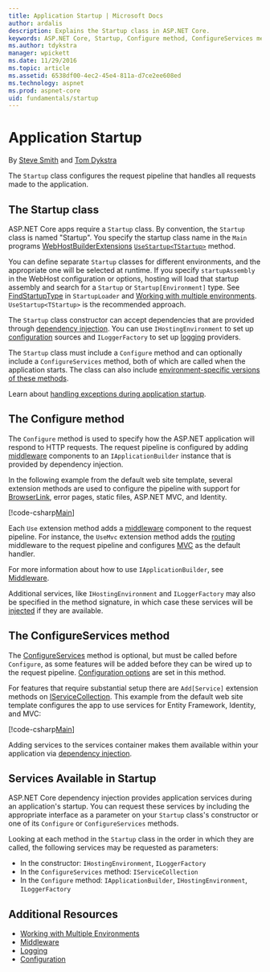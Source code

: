 ```yaml
---
title: Application Startup | Microsoft Docs
author: ardalis
description: Explains the Startup class in ASP.NET Core.
keywords: ASP.NET Core, Startup, Configure method, ConfigureServices method
ms.author: tdykstra
manager: wpickett
ms.date: 11/29/2016
ms.topic: article
ms.assetid: 6538df00-4ec2-45e4-811a-d7ce2ee608ed
ms.technology: aspnet
ms.prod: aspnet-core
uid: fundamentals/startup
---
```

# Application Startup

By [Steve Smith](http://ardalis.com) and [Tom Dykstra](https://github.com/tdykstra/)

The `Startup` class configures the request pipeline that handles all requests made to the application.

## The Startup class

ASP.NET Core apps require a `Startup` class. By convention, the `Startup` class is named "Startup". You specify the startup class name in the `Main` programs [WebHostBuilderExtensions](https://docs.microsoft.com/en-us/aspnet/core/api/microsoft.aspnetcore.hosting.webhostbuilderextensions) [`UseStartup<TStartup>`](https://docs.microsoft.com/en-us/aspnet/core/api/microsoft.aspnetcore.hosting.webhostbuilderextensions#Microsoft_AspNetCore_Hosting_WebHostBuilderExtensions_UseStartup__1_Microsoft_AspNetCore_Hosting_IWebHostBuilder_) method.

You can define separate `Startup` classes for different environments, and the appropriate one will be selected at runtime. If you specify `startupAssembly` in the WebHost configuration or options, hosting will load that startup assembly and search for a `Startup` or `Startup[Environment]` type. See [FindStartupType](https://github.com/aspnet/Hosting/blob/rel/1.1.0/src/Microsoft.AspNetCore.Hosting/Internal/StartupLoader.cs) in `StartupLoader` and [Working with multiple environments](environments.md#startup-conventions). `UseStartup<TStartup>` is the recommended approach.

The `Startup` class constructor can accept dependencies that are provided through [dependency injection](dependency-injection.md). You can use `IHostingEnvironment` to set up [configuration](configuration.md) sources and `ILoggerFactory` to set up [logging](logging.md) providers. 

The `Startup` class must include a `Configure` method and can optionally include a `ConfigureServices` method, both of which are called when the application starts. The class can also include [environment-specific versions of these methods](environments.md#startup-conventions).

Learn about [handling exceptions during application startup](error-handling.md#startup-exception-handling).

## The Configure method

The `Configure` method is used to specify how the ASP.NET application will respond to HTTP requests. The request pipeline is configured by adding [middleware](middleware.md) components to an `IApplicationBuilder` instance that is provided by dependency injection.

In the following example from the default web site template, several extension methods are used to configure the pipeline with support for [BrowserLink](http://vswebessentials.com/features/browserlink), error pages, static files, ASP.NET MVC, and Identity.

[!code-csharp[Main](../common/samples/WebApplication1/Startup.cs?highlight=8,9,10,14,17,19,21&start=58&end=84)]

Each `Use` extension method adds a [middleware](middleware.md) component to the request pipeline. For instance, the `UseMvc` extension method adds the [routing](routing.md) middleware to the request pipeline and configures [MVC](../mvc/index.md) as the default handler.

For more information about how to use `IApplicationBuilder`, see [Middleware](middleware.md).

Additional services, like `IHostingEnvironment` and `ILoggerFactory` may also be specified in the method signature, in which case these services will be [injected](dependency-injection.md) if they are available. 

## The ConfigureServices method

The [ConfigureServices](https://docs.microsoft.com/en-us/aspnet/core/api/microsoft.aspnetcore.hosting.startupbase#Microsoft_AspNetCore_Hosting_StartupBase_ConfigureServices_Microsoft_Extensions_DependencyInjection_IServiceCollection_) method is optional, but must be called before  `Configure`, as some features will be added before they can be wired up to the request pipeline. [Configuration options](configuration.md) are set in this method.

For features that require substantial setup there are `Add[Service]` extension methods on [IServiceCollection](https://docs.microsoft.com/en-us/aspnet/core/api/microsoft.extensions.dependencyinjection.iservicecollection). This example from the default web site template configures the app to use services for Entity Framework, Identity, and MVC:

[!code-csharp[Main](../common/samples/WebApplication1/Startup.cs?highlight=4,7,11&start=40&end=55)]

Adding services to the services container makes them available within your application via [dependency injection](dependency-injection.md).

## Services Available in Startup

ASP.NET Core dependency injection provides application services during an application's startup. You can request these services by including the appropriate interface as a parameter on your `Startup` class's constructor or one of its `Configure` or `ConfigureServices` methods. 

Looking at each method in the `Startup` class in the order in which they are called, the following services may be requested as parameters:

* In the constructor:  `IHostingEnvironment`, `ILoggerFactory`
* In the `ConfigureServices` method:  `IServiceCollection`
* In the `Configure` method:  `IApplicationBuilder`, `IHostingEnvironment`, `ILoggerFactory`

## Additional Resources

* [Working with Multiple Environments](environments.md)
* [Middleware](middleware.md)
* [Logging](logging.md)
* [Configuration](configuration.md)
